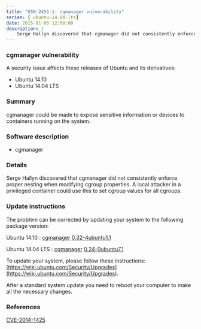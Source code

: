 ```yaml
---
title: "USN-2451-1: cgmanager vulnerability"
series: [ ubuntu-14.04-lts]
date: 2015-01-05 12:00:00
description: |
    Serge Hallyn discovered that cgmanager did not consistently enforce proper nesting when modifying cgroup properties. A local attacker in a privileged container could use this to set cgroup values for all cgroups. 
--- 
```

 
 


### cgmanager vulnerability

A security issue affects these releases of Ubuntu and its derivatives:

* Ubuntu 14.10
* Ubuntu 14.04 LTS

### Summary

cgmanager could be made to expose sensitive information or devices to containers running on the system.

### Software description

* cgmanager 

### Details

Serge Hallyn discovered that cgmanager did not consistently enforce proper nesting when modifying cgroup properties. A local attacker in a privileged container could use this to set cgroup values for all cgroups. 

### Update instructions

The problem can be corrected by updating your system to the following package version:

Ubuntu 14.10
 : [cgmanager](https://launchpad.net/ubuntu/+source/cgmanager) <span> [0.32-4ubuntu1.1](https://launchpad.net/ubuntu/+source/cgmanager/0.32-4ubuntu1.1) </span> 

Ubuntu 14.04 LTS
 : [cgmanager](https://launchpad.net/ubuntu/+source/cgmanager) <span> [0.24-0ubuntu7.1](https://launchpad.net/ubuntu/+source/cgmanager/0.24-0ubuntu7.1) </span> 

To update your system, please follow these instructions: [https://wiki.ubuntu.com/Security/Upgrades](https://wiki.ubuntu.com/Security/Upgrades).

After a standard system update you need to reboot your computer to make all the necessary changes. 

### References

 
 [CVE-2014-1425](http://people.ubuntu.com/~ubuntu-security/cve/CVE-2014-1425)
 

